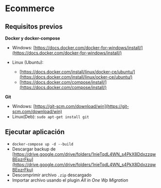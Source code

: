# Ecommerce

## Requisitos previos

**Docker y docker-compose**

* Windows: [https://docs.docker.com/docker-for-windows/install/](https://docs.docker.com/docker-for-windows/install/)

* Linux (Ubuntu):
     - [https://docs.docker.com/install/linux/docker-ce/ubuntu/](https://docs.docker.com/install/linux/ocker-ce/ubuntu/)
     - [https://docs.docker.com/compose/install/](https://docs.docker.com/compose/install/)

**Git**
* Windows: [https://git-scm.com/download/win](https://git-scm.com/download/win)
* Linux(Deb): `sudo apt-get install git`


## Ejecutar aplicación

  - `docker-compose up -d --build`
  - Descargar backup de [https://drive.google.com/drive/folders/1nieTqdL4WN_s4PkX8DdxzzqwBEpzrFku](https://drive.google.com/drive/folders/1nieTqdL4WN_s4PkX8DdxzzqwBEpzrFku)
  - Descomprimir archivo `.zip` descargado
  - Importar archivo usando el plugin *All in One Wp Migration*